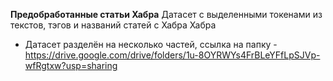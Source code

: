**Предобработанные статьи Хабра**
Датасет с выделенными токенами из текстов, тэгов и названий статей с Хабра Хабра
* Датасет разделён на несколько частей, ссылка на папку - https://drive.google.com/drive/folders/1u-8OYRWYs4FrBLeYFfLpSJVp-wfRgtxw?usp=sharing

